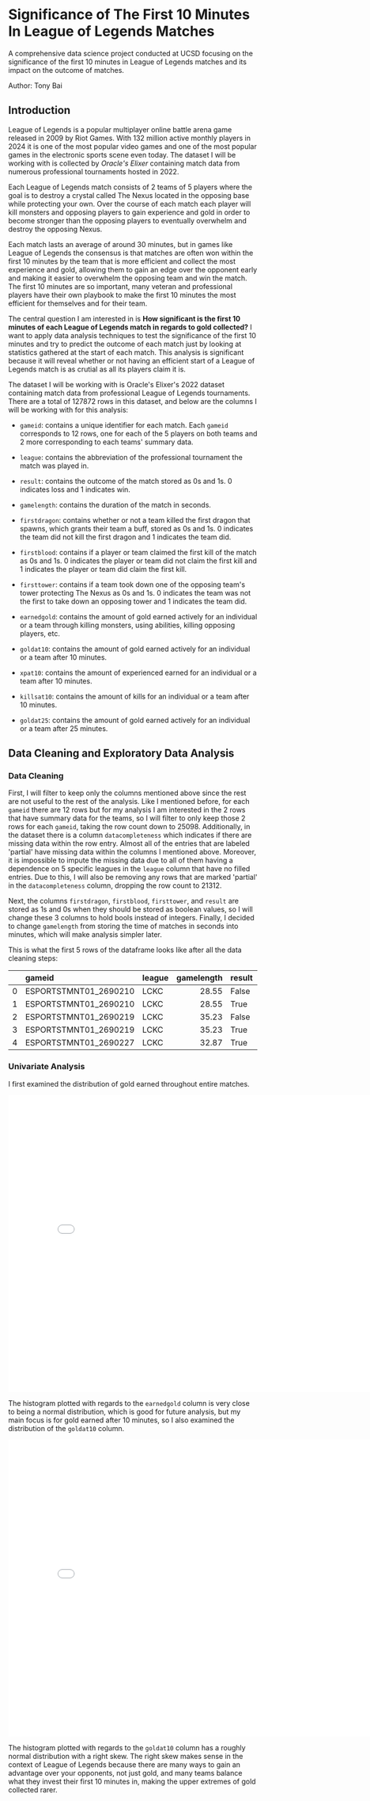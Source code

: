 # Significance of The First 10 Minutes In League of Legends Matches
A comprehensive data science project conducted at UCSD focusing on the significance of the first 10 minutes in League of Legends matches and its impact on the outcome of matches.

Author: Tony Bai

## Introduction

League of Legends is a popular multiplayer online battle arena game released in 2009 by Riot Games. With 132 million active monthly players in 2024 it is one of the most popular video games and one of the most popular games in the electronic sports scene even today. The dataset I will be working with is collected by *Oracle's Elixer* containing match data from numerous professional tournaments hosted in 2022.

Each League of Legends match consists of 2 teams of 5 players where the goal is to destroy a crystal called The Nexus located in the opposing base while protecting your own. Over the course of each match each player will kill monsters and opposing players to gain experience and gold in order to become stronger than the opposing players to eventually overwhelm and destroy the opposing Nexus.

Each match lasts an average of around 30 minutes, but in games like League of Legends the consensus is that matches are often won within the first 10 minutes by the team that is more efficient and collect the most experience and gold, allowing them to gain an edge over the opponent early and making it easier to overwhelm the opposing team and win the match. The first 10 minutes are so important, many veteran and professional players have their own playbook to make the first 10 minutes the most efficient for themselves and for their team.

The central question I am interested in is **How significant is the first 10 minutes of each League of Legends match in regards to gold collected?** I want to apply data analysis techniques to test the significance of the first 10 minutes and try to predict the outcome of each match just by looking at statistics gathered at the start of each match. This analysis is significant because it will reveal whether or not having an efficient start of a League of Legends match is as crutial as all its players claim it is.

The dataset I will be working with is Oracle's Elixer's 2022 dataset containing match data from professional League of Legends tournaments. There are a total of 127872 rows in this dataset, and below are the columns I will be working with for this analysis:

- `gameid`: contains a unique identifier for each match. Each `gameid` corresponds to 12 rows, one for each of the 5 players on both teams and 2 more corresponding to each teams' summary data.

- `league`: contains the abbreviation of the professional tournament the match was played in.

- `result`: contains the outcome of the match stored as 0s and 1s. 0 indicates loss and 1 indicates win.

- `gamelength`: contains the duration of the match in seconds.

- `firstdragon`: contains whether or not a team killed the first dragon that spawns, which grants their team a buff, stored as 0s and 1s. 0 indicates the team did not kill the first dragon and 1 indicates the team did.

- `firstblood`: contains if a player or team claimed the first kill of the match as 0s and 1s. 0 indicates the player or team did not claim the first kill and 1 indicates the player or team did claim the first kill.

- `firsttower`: contains if a team took down one of the opposing team's tower protecting The Nexus as 0s and 1s. 0 indicates the team was not the first to take down an opposing tower and 1 indicates the team did.

- `earnedgold`: contains the amount of gold earned actively for an individual or a team through killing monsters, using abilities, killing opposing players, etc.

- `goldat10`: contains the amount of gold earned actively for an individual or a team after 10 minutes.

- `xpat10`: contains the amount of experienced earned for an individual or a team after 10 minutes.

- `killsat10`: contains the amount of kills for an individual or a team after 10 minutes.

- `goldat25`: contains the amount of gold earned actively for an individual or a team after 25 minutes.

## Data Cleaning and Exploratory Data Analysis
### Data Cleaning
First, I will filter to keep only the columns mentioned above since the rest are not useful to the rest of the analysis. Like I mentioned before, for each `gameid` there are 12 rows but for my analysis I am interested in the 2 rows that have summary data for the teams, so I will filter to only keep those 2 rows for each `gameid`, taking the row count down to 25098. Additionally, in the dataset there is a column `datacompleteness` which indicates if there are missing data within the row entry. Almost all of the entries that are labeled 'partial' have missing data within the columns I mentioned above. Moreover, it is impossible to impute the missing data due to all of them having a dependence on 5 specific leagues in the `league` column that have no filled entries. Due to this, I will also be removing any rows that are marked 'partial' in the `datacompleteness` column, dropping the row count to 21312.

Next, the columns `firstdragon`, `firstblood`, `firsttower`, and `result` are stored as 1s and 0s when they should be stored as boolean values, so I will change these 3 columns to hold bools instead of integers. Finally, I decided to change `gamelength` from storing the time of matches in seconds into minutes, which will make analysis simpler later.

This is what the first 5 rows of the dataframe looks like after all the data cleaning steps:

|	|gameid	                |league |gamelength |result	|firstdragon|firstblood |firsttower |earnedgold|goldat10| xpat10|killsat10|goldat25|
|--:|:----------------------|:------|----------:|:------|:----------|:----------|:----------|---------:|-------:|------:|--------:|-------:|
|  0|ESPORTSTMNT01_2690210	|LCKC   |28.55	    |False	|False	    |True	    |True	    |   28222.0| 16218.0|18213.0|      3.0| 40224.0|
|  1|ESPORTSTMNT01_2690210	|LCKC	|28.55	    |True	|True	    |False	    |False	    |   33769.0| 14695.0|18076.0|      0.0| 40136.0|
|  2|ESPORTSTMNT01_2690219	|LCKC	|35.23	    |False	|False	    |False	    |False	    |   34688.0| 14939.0|17462.0|      1.0| 39335.0|
|  3|ESPORTSTMNT01_2690219	|LCKC	|35.23	    |True	|True	    |True	    |True	    |   48063.0| 16558.0|19048.0|      3.0| 46615.0|
|  4|ESPORTSTMNT01_2690227	|LCKC	|32.87	    |True	|True	    |False	    |True	    |   41372.0| 15466.0|19600.0|      0.0| 43989.0|

### Univariate Analysis
I first examined the distribution of gold earned throughout entire matches.

<iframe
  src="assets/total-gold-hist.html"
  width="800"
  height="600"
  frameborder="0"
></iframe>

The histogram plotted with regards to the `earnedgold` column is very close to being a normal distribution, which is good for future analysis, but my main focus is for gold earned after 10 minutes, so I also examined the distribution of the `goldat10` column.

<iframe
  src="assets/goldat10-hist.html"
  width="800"
  height="600"
  frameborder="0"
></iframe>

The histogram plotted with regards to the `goldat10` column has a roughly normal distribution with a right skew. The right skew makes sense in the context of League of Legends because there are many ways to gain an advantage over your opponents, not just gold, and many teams balance what they invest their first 10 minutes in, making the upper extremes of gold collected rarer.